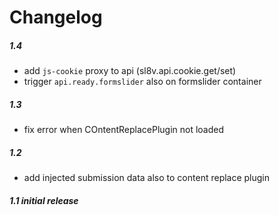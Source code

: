 # Changelog

##### 1.4
* add `js-cookie` proxy to api (sl8v.api.cookie.get/set)
* trigger `api.ready.formslider` also on formslider container

##### 1.3
* fix error when COntentReplacePlugin not loaded

##### 1.2
* add injected submission data also to content replace plugin

##### 1.1 initial release
